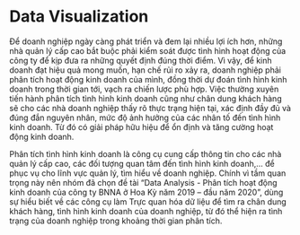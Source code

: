 # Data Visualization
<p> Để doanh nghiệp ngày càng phát triển và đem lại nhiều lợi ích hơn, những nhà quản lý cấp cao bắt buộc phải kiểm soát được tình hình hoạt động của công ty để kịp đưa ra những quyết định đúng thời điểm. Vì vậy, để kinh doanh đạt hiệu quả mong muốn, hạn chế rủi ro xảy ra, doanh nghiệp phải phân tích hoạt động kinh doanh của mình, đồng thời dự đoán tình hình kinh doanh trong thời gian tới, vạch ra chiến lược phù hợp. Việc thường xuyên tiến hành phân tích tình hình kinh doanh cũng như chân dung khách hàng sẽ cho các nhà doanh nghiệp thấy rõ thực trạng hiện tại, xác định đầy đủ và đúng đắn nguyên nhân, mức độ ảnh hưởng của các nhân tố đến tình hình kinh doanh. Từ đó có giải pháp hữu hiệu để ổn định và tăng cường hoạt động kinh doanh.</p>
<p>Phân tích tình hình kinh doanh là công cụ cung cấp thông tin cho các nhà quản lý cấp cao, các đối tượng quan tâm đến tình hình kinh doanh,... để phục vụ cho lĩnh vực quản lý, tìm hiểu về doanh nghiệp. Chính vì tầm quan trọng này nên nhóm đã chọn đề tài “Data Analysis - Phân tích hoạt động kinh doanh của công ty BNNA ở Hoa Kỳ năm 2019 – đầu năm 2020”, dùng sự hiểu biết về các công cụ làm Trực quan hóa dữ liệu để tìm ra chân dung khách hàng, tình hình kinh doanh của doanh nghiệp, từ đó thể hiện ra tình trạng của doanh nghiệp trong khoảng thời gian phân tích. </p>
